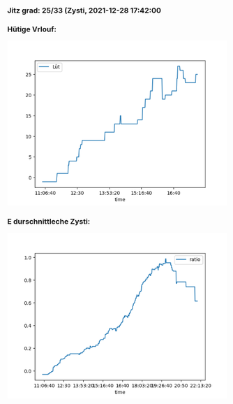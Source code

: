 ### Jitz grad: 25/33 (Zysti, 2021-12-28 17:42:00

### Hütige Vrlouf:
![Graph](Today.png)

### E durschnittleche Zysti:
![Graph](Zysti.png)